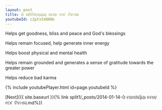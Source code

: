 ```yaml
---
layout: post
title: ଓଁ ସମିଟିଙ୍ଜ୍ୟାୟ ନମାହ ୧୦୮ ଟିମଏସ
youtubeId: c2pts54O6Ns
---
```

 
 
Helps get goodness, bliss and peace and God's blessings
 
Helps remain focused, help generate inner energy 
 
Helps boost physical and mental health 
 
Helps remain grounded and generates a sense of gratitude towards the greater power 
 
Helps reduce bad karma
 
 
 
 


{% include youtubePlayer.html id=page.youtubeId %}
 
[Next]({{ site.baseurl }}{% link  split1/_posts/2014-01-14-ଓଁ ମହାବୀର୍ୟ୍ୟା ନମାହ ୧୦୮ ଟିମଏସ.md%})
 

